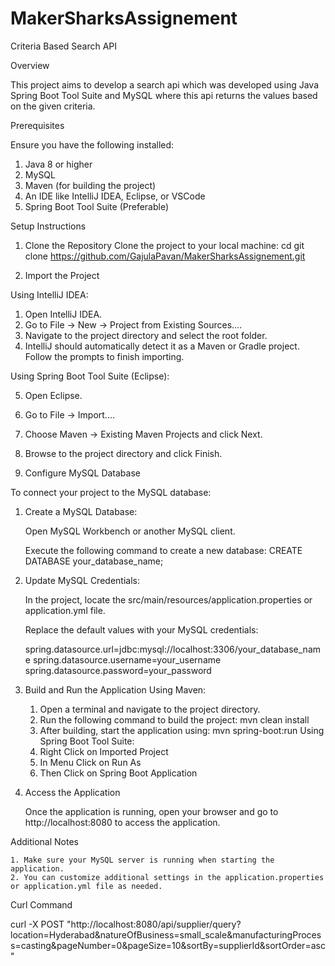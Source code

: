 # MakerSharksAssignement

Criteria Based Search API

Overview

This project aims to develop a search api which was developed using Java Spring Boot Tool Suite and MySQL where this api returns the values based on the given criteria.

Prerequisites

Ensure you have the following installed:

 1. Java 8 or higher
 2. MySQL
 3. Maven (for building the project)
 4. An IDE like IntelliJ IDEA, Eclipse, or VSCode
 5. Spring Boot Tool Suite (Preferable)

Setup Instructions

1. Clone the Repository
Clone the project to your local machine:
cd <filedirectory>
git clone https://github.com/GajulaPavan/MakerSharksAssignement.git

2. Import the Project

Using IntelliJ IDEA:

 1.	Open IntelliJ IDEA.
 2.	Go to File -> New -> Project from Existing Sources....
 3.	Navigate to the project directory and select the root folder.
 4.	IntelliJ should automatically detect it as a Maven or Gradle project. Follow the prompts to finish importing.

Using Spring Boot Tool Suite (Eclipse):

 5.	Open Eclipse.
 6.	Go to File -> Import....
 7.	Choose Maven -> Existing Maven Projects and click Next.
 8.	Browse to the project directory and click Finish.
    

3. Configure MySQL Database

To connect your project to the MySQL database:

 1.	Create a MySQL Database:

  	  Open MySQL Workbench or another MySQL client.

  	  Execute the following command to create a new database:
     CREATE DATABASE your_database_name;

 2.	Update MySQL Credentials:

  	 In the project, locate the src/main/resources/application.properties or application.yml file.
    
  	 Replace the default values with your MySQL credentials:

    spring.datasource.url=jdbc:mysql://localhost:3306/your_database_name 
    spring.datasource.username=your_username
    spring.datasource.password=your_password

4. Build and Run the Application
   Using Maven:
   1. Open a terminal and navigate to the project directory.
   2. Run the following command to build the project:
             mvn clean install
   3. After building, start the application using:
       mvn spring-boot:run
   Using Spring Boot Tool Suite:
   1. Right Click on Imported Project 
   2. In Menu Click on Run As 
   3. Then Click on Spring Boot Application 

5. Access the Application

   Once the application is running, open your browser and go to http://localhost:8080 to access the application.

Additional Notes

	1. Make sure your MySQL server is running when starting the application.
	2. You can customize additional settings in the application.properties or application.yml file as needed.

Curl Command

curl -X POST "http://localhost:8080/api/supplier/query?location=Hyderabad&natureOfBusiness=small_scale&manufacturingProcess=casting&pageNumber=0&pageSize=10&sortBy=supplierId&sortOrder=asc"

